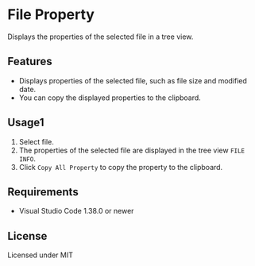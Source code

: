 # File Property

Displays the properties of the selected file in a tree view.

## Features

- Displays properties of the selected file, such as file size and modified date.
- You can copy the displayed properties to the clipboard.

## Usage1

1. Select file.
2. The properties of the selected file are displayed in the tree view `FILE INFO`.
3. Click `Copy All Property` to copy the property to the clipboard.

## Requirements

- Visual Studio Code 1.38.0 or newer

## License

Licensed under MIT
